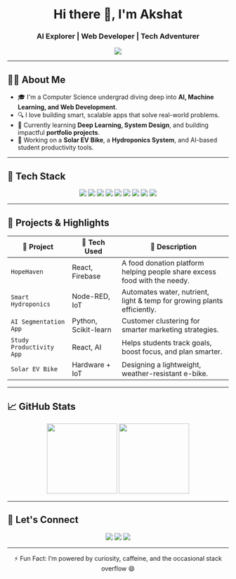 <!-- GitHub README.md for Akshat (Coder-God2901) -->

<h1 align="center">Hi there 👋, I'm Akshat</h1>
<h3 align="center">AI Explorer | Web Developer | Tech Adventurer</h3>

<p align="center">
  <img src="https://readme-typing-svg.demolab.com/?lines=Passionate%20about%20AI%20%26%20ML;Full-stack%20Web%20Developer;Innovating%20through%20Tech&center=true&width=500&height=45">
</p>

---

## 👨‍💻 About Me

- 🎓 I'm a Computer Science undergrad diving deep into **AI, Machine Learning, and Web Development**.
- 🔍 I love building smart, scalable apps that solve real-world problems.
- 🌱 Currently learning **Deep Learning, System Design**, and building impactful **portfolio projects**.
- 🚴 Working on a **Solar EV Bike**, a **Hydroponics System**, and AI-based student productivity tools.

---

## 🚀 Tech Stack

<p align="center">
  <img src="https://img.shields.io/badge/Python-3670A0?style=for-the-badge&logo=python&logoColor=white" />
  <img src="https://img.shields.io/badge/Javascript-F7DF1E?style=for-the-badge&logo=javascript&logoColor=black" />
  <img src="https://img.shields.io/badge/React-20232a?style=for-the-badge&logo=react&logoColor=61DAFB" />
  <img src="https://img.shields.io/badge/Node.js-339933?style=for-the-badge&logo=nodedotjs&logoColor=white" />
  <img src="https://img.shields.io/badge/Express.js-000000?style=for-the-badge&logo=express&logoColor=white" />
  <img src="https://img.shields.io/badge/MongoDB-4EA94B?style=for-the-badge&logo=mongodb&logoColor=white" />
  <img src="https://img.shields.io/badge/Firebase-FFCA28?style=for-the-badge&logo=firebase&logoColor=black" />
  <img src="https://img.shields.io/badge/TensorFlow-FF6F00?style=for-the-badge&logo=TensorFlow&logoColor=white" />
  <img src="https://img.shields.io/badge/OpenCV-5C3EE8?style=for-the-badge&logo=opencv&logoColor=white" />
</p>

---

## 🧩 Projects & Highlights

| 🚧 Project | 🚀 Tech Used | 🌟 Description |
|-----------|--------------|----------------|
| `HopeHaven` | React, Firebase | A food donation platform helping people share excess food with the needy. |
| `Smart Hydroponics` | Node-RED, IoT | Automates water, nutrient, light & temp for growing plants efficiently. |
| `AI Segmentation App` | Python, Scikit-learn | Customer clustering for smarter marketing strategies. |
| `Study Productivity App` | React, AI | Helps students track goals, boost focus, and plan smarter. |
| `Solar EV Bike` | Hardware + IoT | Designing a lightweight, weather-resistant e-bike. |

---

## 📈 GitHub Stats

<p align="center">
  <img src="https://github-readme-stats.vercel.app/api?username=Coder-God2901&show_icons=true&theme=tokyonight" height="160"/>
  <img src="https://github-readme-stats.vercel.app/api/top-langs/?username=Coder-God2901&layout=compact&theme=tokyonight" height="160"/>
</p>

---

## 🔗 Let's Connect

<p align="center">
  <a href="mailto:akshat.coder2901@gmail.com"><img src="https://img.shields.io/badge/Email-akshat.coder2901%40gmail.com-blue?style=for-the-badge&logo=gmail&logoColor=white"></a>
  <a href="https://github.com/Coder-God2901"><img src="https://img.shields.io/badge/GitHub-Coder--God2901-181717?style=for-the-badge&logo=github"></a>
  <a href="https://www.linkedin.com/in/akshat-kumar-9b9484250/"><img src="https://img.shields.io/badge/LinkedIn-akshatkumar-blue?style=for-the-badge&logo=linkedin&logoColor=white"></a>
</p>

---

<p align="center">⚡ Fun Fact: I’m powered by curiosity, caffeine, and the occasional stack overflow 😄</p>
